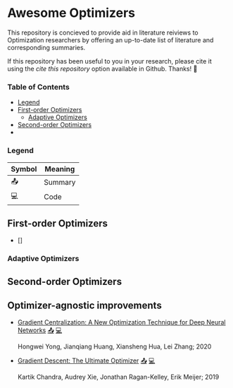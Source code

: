 # Awesome Optimizers

This repository is concieved to provide aid in literature reiviews to Optimization researchers by offering an up-to-date list of literature and corresponding summaries.

If this repository has been useful to you in your research, please cite it using the *_cite this repository_* option available in Github. Thanks! :sparkling_heart:

### Table of Contents

- [Legend](#legend)
- [First-order Optimizers](#first-order-optimizers)
    - [Adaptive Optimizers](#adaptive-optimizers)
- [Second-order Optimizers](#second-order-optimizers)
-

### Legend

| Symbol        | Meaning |
|---------------|---------|
| :outbox_tray: | Summary |
| :computer:    | Code    |


## First-order Optimizers

- []


### Adaptive Optimizers

## Second-order Optimizers

## Optimizer-agnostic improvements

- [Gradient Centralization: A New Optimization Technique for Deep Neural Networks](https://arxiv.org/abs/2004.01461) [:outbox_tray:]() [:computer:]()

    Hongwei Yong, Jianqiang Huang, Xiansheng Hua, Lei Zhang; 2020


- [Gradient Descent: The Ultimate Optimizer](https://arxiv.org/abs/1909.13371) [:outbox_tray:]() [:computer:]()

    Kartik Chandra, Audrey Xie, Jonathan Ragan-Kelley, Erik Meijer; 2019